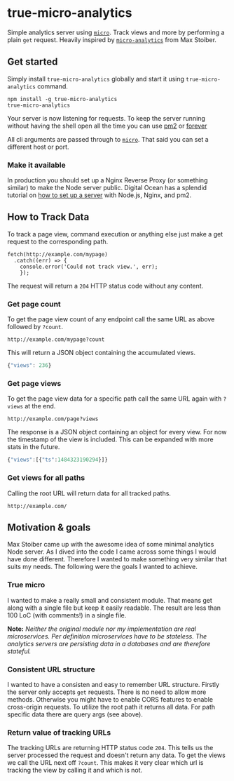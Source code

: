 # true-micro-analytics

Simple analytics server using [`micro`](https://github.com/zeit/micro). Track views and more by performing a plain `get` request. Heavily inspired by [`micro-analytics`](https://github.com/mxstbr/micro-analytics) from Max Stoiber.  

## Get started

Simply install `true-micro-analytics` globally and start it using `true-micro-analytics` command.

```
npm install -g true-micro-analytics
true-micro-analytics
```

Your server is now listening for requests. To keep the server running without having the shell open all the time you can use [pm2](http://pm2.keymetrics.io/) or [forever](https://github.com/foreverjs/forever)

All cli arguments are passed through to [`micro`](https://github.com/zeit/micro). That said you can set a different host or port.

### Make it available

In production you should set up a Nginx Reverse Proxy (or something similar) to make the Node server public. Digital Ocean has a splendid tutorial on [how to set up a server](https://www.digitalocean.com/community/tutorials/how-to-set-up-a-node-js-application-for-production-on-ubuntu-14-04) with Node.js, Nginx, and pm2.

## How to Track Data

To track a page view, command execution or anything else just make a get request to the corresponding path.

```
fetch(http://example.com/mypage)
  .catch((err) => {
    console.error('Could not track view.', err);
    });
```

The request will return a `204` HTTP status code without any content.

### Get page count

To get the page view count of any endpoint call the same URL as above followed by `?count`.

```
http://example.com/mypage?count
```

This will return a JSON object containing the accumulated views.

```JavaScript
{"views": 236}
```

### Get page views

To get the page view data for a specific path call the same URL again with `?views` at the end.

```
http://example.com/page?views
```

The response is a JSON object containing an object for every view. For now the timestamp of the view is included. This can be expanded with more stats in the future.

```JavaScript
{"views":[{"ts":1484323190294}]}
```

### Get views for all paths

Calling the root URL will return data for all tracked paths.

```
http://example.com/
```

## Motivation & goals

Max Stoiber came up with the awesome idea of some minimal analytics Node server. As I dived into the code I came across some things I would have done different. Therefore I wanted to make something very similar that suits my needs. The following were the goals I wanted to achieve.

### True micro

I wanted to make a really small and consistent module. That means get along with a single file but keep it easily readable. The result are less than 100 LoC (with comments!) in a single file.

**Note:** *Neither the original module nor my implementation are real microservices. Per definition microservices have to be stateless. The analytics servers are persisting data in a databases and are therefore stateful.*

### Consistent URL structure

I wanted to have a consisten and easy to remember URL structure. Firstly the server only accepts `get` requests. There is no need to allow more methods. Otherwise you might have to enable CORS features to enable cross-origin requests.
To utilize the root path it returns all data. For path specific data there are query args (see above).

### Return value of tracking URLs

The tracking URLs are returning HTTP status code `204`. This tells us the server processed the request and doesn't return any data. To get the views we call the URL next off `?count`. This makes it very clear which url is tracking the view by calling it and which is not.
